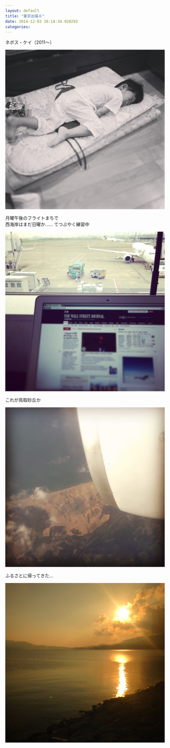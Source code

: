 ```yaml
---
layout: default
title: "東京出張６"
date: 2014-12-03 16:14:34.920293
categories: 
---
```


ネボス・ケイ（2011〜）

![ネボス・ケイ（2011〜）](/assets/images/201409/10616352_329552580549098_707255177_n.jpg)

月曜午後のフライトまちで  
西海岸はまだ日曜か…… てつぶやく練習中

![月曜午後のフライトまちで](/assets/images/201409/927442_814521511902156_1378754160_n.jpg)

これが鳥取砂丘か

![これが鳥取砂丘か](/assets/images/201409/10661217_303320346526423_593358075_n.jpg)

ふるさとに帰ってきた…

![ふるさとに帰ってきた…](/assets/images/201409/10610971_296274497239490_1051960975_n.jpg)


